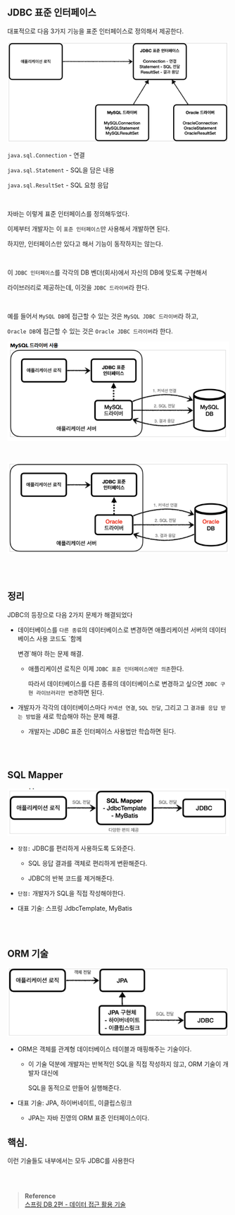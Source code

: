 ## JDBC 표준 인터페이스

대표적으로 다음 3가지 기능을 표준 인터페이스로 정의해서 제공한다.

![이미지](/programming/img/입문210.PNG)



`java.sql.Connection` - 연결

`java.sql.Statement` - SQL을 담은 내용

`java.sql.ResultSet` - SQL 요청 응답

<br/>

자바는 이렇게 표준 인터페이스를 정의해두었다. 

이제부터 개발자는 이 `표준 인터페이스`만 사용해서 개발하면 된다.

하지만, 인터페이스만 있다고 해서 기능이 동작하지는 않는다. 

<br/>

이 `JDBC 인터페이스`를 각각의 DB 벤더(회사)에서 자신의 DB에 맞도록 구현해서 

라이브러리로 제공하는데, 이것을 `JDBC 드라이버`라 한다.

<br/>

예를 들어서 `MySQL DB`에 접근할 수 있는 것은 `MySQL JDBC 드라이버`라 하고, 

`Oracle DB`에 접근할 수 있는 것은 `Oracle JDBC 드라이버`라 한다.

![이미지](/programming/img/입문211.PNG)

<br/>

![이미지](/programming/img/입문212.PNG)

<br/><br/>

## 정리

JDBC의 등장으로 다음 2가지 문제가 해결되었다

- 데이터베이스를 `다른 종류`의 데이터베이스로 변경하면 애플리케이션 서버의  데이터베이스 사용 코드도 `함께 

    변경`해야 하는 문제 해결.
    
    - 애플리케이션 로직은 이제 `JDBC 표준 인터페이스에만 의존`한다.
        
        따라서 데이터베이스를 다른 종류의 데이터베이스로 변경하고 싶으면 `JDBC 구현 라이브러리만 변경`하면 된다.
        
- 개발자가 각각의 데이터베이스마다 `커넥션 연결`, `SQL 전달`, 그리고 그 `결과를 응답 받는 방법`을 새로 학습해야 하는 문제 해결.
    
    - 개발자는 JDBC 표준 인터페이스 사용법만 학습하면 된다.

<br/><br/>

## SQL Mapper

![이미지](/programming/img/입문213.PNG)

- `장점:` JDBC를 편리하게 사용하도록 도와준다.

    - SQL 응답 결과를 객체로 편리하게 변환해준다.

    - JDBC의 반복 코드를 제거해준다.

- `단점:` 개발자가 SQL을 직접 작성해야한다.
- 대표 기술: 스프링 JdbcTemplate, MyBatis

<br/><br/>

## ORM 기술

![이미지](/programming/img/입문214.PNG)

- ORM은 객체를 관계형 데이터베이스 테이블과 매핑해주는 기술이다.
    - 이 기술 덕분에 개발자는 반복적인 SQL을 직접 작성하지 않고, ORM 기술이 개발자 대신에
        
        SQL을 동적으로 만들어 실행해준다. 
        
- 대표 기술: JPA, 하이버네이트, 이클립스링크
    - JPA는 자바 진영의 ORM 표준 인터페이스이다.

## 핵심.

이런 기술들도 내부에서는 모두 JDBC를 사용한다


<br/><br/>

>**Reference** <br/>[스프링 DB 2편 - 데이터 접근 활용 기술](https://www.inflearn.com/course/%EC%8A%A4%ED%94%84%EB%A7%81-db-2/dashboard)




